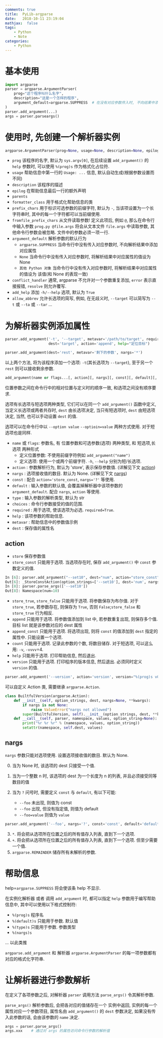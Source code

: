 ```yaml
---
comments: true
title:  PyLib-argparse
date:   2018-10-11 23:19:04
mathjax:  false
tags:
    - Python
    - Note
categories:
    - Python
---
```


# 基本使用

```python
import argparse
parser = argparse.ArgumentParser(
    prog="这个程序叫什么名字",
    description="这是一个怎样的程序",
    argument_default=argparse.SUPPRESS  # 在没有对应参数传入时, 不向结果中添加对应属性.
)
parser.add_argument(...)
args = parser.parseargs()
```

<!--more-->

# 使用时, 先创建一个解析器实例

```python
argparse.ArgumentParser(prog=None, usage=None, description=None, epilog=None, parents=[], formatter_class='argparse.HelpFormatter', prefix_chars='-', fromfile_prefix_chars=None, argument_default=None, conflict_handler='error', add_help=True, allow_abbrev=True)
```

- `prog` 该程序的名字, 默认为 `sys.argv[0]`, 在后续设置 `add_argument()` 的 `help` 参数时, 可以使用 `%(prog)s` 作为格式化占位符.
- `usage` 帮助信息中第一行的 `Usage: ...` 信息, 默认自动生成(根据参数设置而不同)
- `description` 该程序的描述
- `epilog` 在帮助信息最后一行的额外声明
- `parents` 
- `formatter_class` 用于格式化帮助信息的类
- `prefix_chars` 用于标识可选参数的前缀字符, 默认为 `-`, 当该项设置为一个长字符串时, 其中的每一个字符都可以当前缀使用.
- `fromfile_prefix_chars` 从文件读取参数! 定义此项后, 例如 `@`, 那么在命令行中输入参数 `prog.py @file.args` 将会从文本文件 `file.args` 中读取参数, 其他命令行参数会被忽略. 文件中的参数必须一项一行.
- `argument_default` 解析参数的默认行为
    - `argparse.SUPPRESS` 当命令行中没有传入对应参数时, 不向解析结果中添加对应属性
    - `None` 当命令行中没有传入对应参数时, 将解析结果中对应属性的值设为 None
    - `其他 Python 对象` 当命令行中没有传入对应参数时, 将解析结果中对应属性的值设为 该值(和 None 的表现一致)
- `conflict_handler` 通常, argparse 不允许对一个参数重复添加, `error` 表示直接报错, `resolve` 则允许覆写.
- `add_help` 添加 `-h/--help` 选项, 默认为 `True`
- `allow_abbrev` 允许长选项的简写, 例如, 在无歧义时, `--target` 可以简写为 `--t` 或 `--ta` 或 `--tar` ...

# 为解析器实例添加属性

```python
parser.add_argument('-t', '--target', metavar='/path/to/target', required=True,
                    dest='target', action='append', help="定位目标")

parser.add_argument(dest='rest', metavar='剩下的参数', nargs='*')
```

以上两个方法, 将为该程序添加一个选项: `-t`(其长选项为 `--target`), 至于另一个 `rest` 则可以接收剩余参数.

```python
add_argument(name or flags...[, action][, nargs][, const][, default][, type][, choices][, required][, help][, metavar][, dest])
```

位置参数之间在命令行中的相对位置与定义时的顺序一致, 和选项之间没有顺序要求.

选项有长选项与短选项两种类型, 它们可以在同一个 `add_argument()` 函数中定义, 当定义长选项或两者共存时, `dest` 由长选项决定, 当只有短选项时, `dest` 由短选项决定, 当然, 也可以手动设置 `dest` 的值.

选项可以在命令行中以 `--option value` `--optioin=value` 两种方式使用. 对于短选项也是同样.

- `name` 或 `flags`: 参数名, 有 位置参数和可选参数(选项) 两种类型, 和 短选项,长选项 两种形式
    - 定义位置参数: 不使用前缀字符例如 `add_argument("name")` 
    - 定义选项: 使用一个或两个前缀字符. `-h`, `--help` 分别为短/长选项.
- `action`      : 参数解析行为, 默认为 'store', 表示保存参数值. (详解见下文 [action](#action))
- `nargs`       : 选项接收值的数目. 默认为 None. (详解见下文 [nargs](#nargs))
- `const`       : 配合 `action='store_const`, `nargs='?'` 等使用.
- `default`     : 输入参数的默认值, 会覆盖掉解析器中该项参数的 `argument_default`. 配合 `nargs`, `action` 等使用.
- `type`        : 输入参数的解析类型, 默认为 str
- `choices`     : 命令行参数接受的值的范围.
- `required`    : 用于选项, 使该选项为必选. `required=True`.
- `help`        : 该项参数的帮助信息.
- `metavar`     : 帮助信息中的参数值示例
- `dest`        : 保存值的属性名

## action

- `store` 保存参数值
- `store_const` 只能用于选项. 当选项存在时, 保存 `add_argument()` 中 `const` 参数定义的值.

```python
In [6]: parser.add_argument("--set10", dest="num", action="store_const", const=10)
Out[6]: _StoreConstAction(option_strings=['--set10'], dest='num', nargs=0, const=10, default=None, type=None, choices=None, help=None, metavar=None)
In [8]: parser.parse_args(['--set10'])
Out[8]: Namespace(num=10)
```

- `store_true`, `store_false` 只能用于选项. 将参数保存为布尔值. 对于 `store_true`, 若参数存在, 则保存为 `True`, 否则 `False`;`store_false` 和 `store_true` 行为相反.
- `append` 只能用于选项. 将参数值添加到 list 中, 若参数重复出现, 则保存多个值. 目标 list 就是该参数对应的 dest 属性
- `append_const` 只能用于选项. 将选项出现, 则将 `const` 的值添加到 `dest` 指定的属性中. 只能设置一个选项.
- `count` 只能用于选项. 记录此参数的个数, 将数目储存. 对于短选项, 可以这么用: `-v`, `-vvvv`=4.
- `help` 只能用于选项. 打印帮助信息, 然后退出.
- `version` 只能用于选项. 打印程序的版本信息, 然后退出. 必须同时定义 `version` 的值. 
```python
parser.add_argument('--version', action='version', version="%(prog)s v0.0")
```

可以自定义 Action 类, 需要继承 `argparse.Action`.

```python
class BuiltfulVersion(argparse.Action):
    def __init__(self, option_strings, dest, nargs=None, **kwargs):
        if nargs is not None:
            raise ValueError("nargs not allowed")
        super(BuiltfulVersion, self).__init__(option_strings, dest, **kwargs)
    def __call__(self, parser, namespace, values, option_string=None):
        print("%r %r %r" % (namespace, values, option_string))
        setattr(namespace, self.dest, values)
```

## nargs

`nargs` 参数只能对选项使用. 设置选项接收值的数目. 默认为 None.

0. 当为 None 时, 该选项的 dest 只接受一个值.

1. 当为一个整数 n 时, 该选项的 dest 为一个长度为 n 的列表, 并且必须接受同等数目的值

2. 当为 `?` 问号时, 需要定义 `const` 与 `default`, 有以下可能:
    - `--foo` 未出现, 则值为 const
    - `--foo` 出现, 但没有指定值, 则值为 default
    - `--foo=value` 则值为 `value`

```python
parser.add_argument('--foo', nargs='?', const='const', default='default')
```

3. `*`. 将会把从选项所在位置之后的所有值存入列表, 直到下一个选项.
4. `+`. 将会把从选项所在位置之后的所有值存入列表, 直到下一个选项. 但至少需要一个值.
5. `argparse.REMAINDER` 储存所有未解析的参数.

# 帮助信息

help=`argparse.SUPPRESS` 将会使该条 help 不显示.

在实例化解析器 或者 调用 `add_argument` 时, 都可以指定 `help` 参数用于编写帮助信息中, 其中可以使用以下格式控制符:

- `%(prog)s` 程序名
- `%(default)s` 只能用于参数. 默认值
- `%(type)s` 只能用于参数. 参数类型
- `%(nargs)s`

... 以此类推

`argparse.add_argument` 和 解析器 `argparse.ArgumentParser` 的每一项参数都有对应的格式化字符串.

# 让解析器进行参数解析

在定义了各项参数之后, 对解析器 `parser` 调用方法 `parse_args()` 令其解析参数.

`parse_args()` 解析参数后, 会把各对应的值储存在一个  实例中返回, 实例的每一个属性对应一个参数项目, 属性名由 `add_argument()` 的 `dest` 参数决定, 如果没有传入此参数的话, 会由该参数的 `name` 决定.

```python
args = parser.parse_args()
args.xxx    # 通过对 args 的属性访问命令行参数的解析值
```
